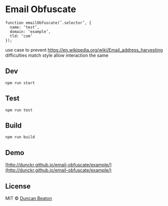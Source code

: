 # Email Obfuscate

```
function emailObfuscate(’.selector’, {
  name: ‘test’,
  domain: ‘example’,
  tld: ‘com’
});
```

 use case to prevent
 https://en.wikipedia.org/wiki/Email_address_harvesting
 difficulties match style
 allow interaction the same


## Dev

```
npm run start
```

## Test

```
npm run test
```

## Build

```
npm run build
```

## Demo

[http://dunckr.github.io/email-obfuscate/example/](http://dunckr.github.io/email-obfuscate/example/)

## License

MIT © [Duncan Beaton](http://dunckr.com)
